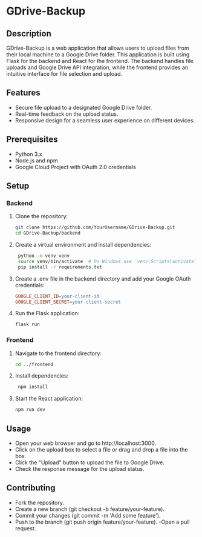 # GDrive-Backup

## Description

GDrive-Backup is a web application that allows users to upload files from their local machine to a Google Drive folder. This application is built using Flask for the backend and React for the frontend. The backend handles file uploads and Google Drive API integration, while the frontend provides an intuitive interface for file selection and upload.

## Features

- Secure file upload to a designated Google Drive folder.
- Real-time feedback on the upload status.
- Responsive design for a seamless user experience on different devices.

## Prerequisites

- Python 3.x
- Node.js and npm
- Google Cloud Project with OAuth 2.0 credentials

## Setup

### Backend

1. Clone the repository:

   ```sh
   git clone https://github.com/YourUsername/GDrive-Backup.git
   cd GDrive-Backup/backend
   
2. Create a virtual environment and install dependencies:

   ```sh
    python -m venv venv
    source venv/bin/activate  # On Windows use `venv\Scripts\activate`
    pip install -r requirements.txt

3. Create a .env file in the backend directory and add your Google OAuth credentials:

   ```makefile
   GOOGLE_CLIENT_ID=your-client-id
   GOOGLE_CLIENT_SECRET=your-client-secret

4. Run the Flask application:

   ```sh
   flask run

### Frontend

1. Navigate to the frontend directory:

   ```sh
   cd ../frontend

2. Install dependencies:

   ```sh
    npm install

3. Start the React application:

   ```sh
   npm run dev

## Usage
  - Open your web browser and go to http://localhost:3000.
  - Click on the upload box to select a file or drag and drop a file into the box.
  - Click the "Upload" button to upload the file to Google Drive.
  - Check the response message for the upload status.

## Contributing
  - Fork the repository.
  - Create a new branch (git checkout -b feature/your-feature).
  - Commit your changes (git commit -m 'Add some feature').
  - Push to the branch (git push origin feature/your-feature).
  -Open a pull request.



